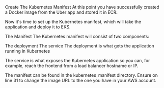 Create The Kubernetes Manifest
At this point you have successfully created a Docker image from the Uber app and stored it in ECR.

Now it's time to set up the Kubernetes manifest, which will take the application and deploy it to EKS.

The Manifest
The Kubernetes manifest will consist of two components:

The deployment
The service
The deployment is what gets the application running in Kubernetes

The service is what exposes the Kubernetes application so you can, for example, reach the frontend from a load balancer hostname or IP.

The manifest can be found in the kubernetes_manifest directory. Ensure on line 31 to change the image URL to the one you have in your AWS account.